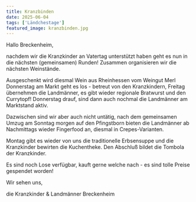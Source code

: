 ```yaml
---
title: Kranzbinden
date: 2025-06-04
tags: ['Ländchestage']
featured_image: kranzbinden.jpg
---
```


Hallo Breckenheim,

nachdem wir die Kranzkinder an Vatertag unterstützt haben geht es nun in die nächsten (gemeinsamen) Runden!
Zusammen organisieren wir die nächsten Weinstände.

Ausgeschenkt wird diesmal Wein aus Rheinhessen vom Weingut Merl
Donnerstag am Markt geht es los - betreut von den Kranzkindern,
Freitag übernehmen die Landmänner, es gibt wieder regionale Bratwurst und den Currytopf!
Donnerstag drauf, sind dann auch nochmal die Landmänner am Marktstand aktiv.

Dazwischen sind wir aber auch nicht untätig,
nach dem gemeinsamen Umzug am Sonntag morgen auf den Pfingstborn bieten die Landmänner ab Nachmittags wieder Fingerfood an, diesmal in Crepes-Varianten.

Montag gibt es wieder von uns die traditionelle Erbsensuppe und die Kranzkinder bewirten die Kuchentheke.
Den Abschluß bildet die Tombola der Kranzkinder.

Es sind noch Lose verfügbar, kauft gerne welche nach - es sind tolle Preise gespendet worden!

Wir sehen uns,

die Kranzkinder & Landmänner Breckenheim
